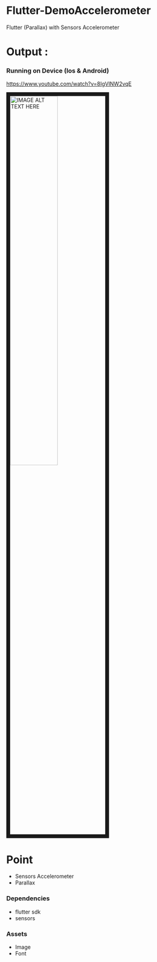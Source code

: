 # Flutter-DemoAccelerometer
Flutter (Parallax) with Sensors Accelerometer


# Output : 
### Running on Device (Ios & Android)

https://www.youtube.com/watch?v=8IgVlNW2vqE

<a href="https://www.youtube.com/watch?v=8IgVlNW2vqE" target="_blank"><img src="https://img.youtube.com/vi/8IgVlNW2vqE/maxresdefault.jpg" 
alt="IMAGE ALT TEXT HERE" width="50%" height="50%" border="10" /></a>
 
 
# Point
- Sensors Accelerometer
- Parallax 
 
### Dependencies
- flutter sdk
- sensors

### Assets
- Image
- Font
